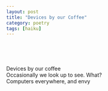 ```yaml
---
layout: post
title: "Devices by our Coffee"
category: poetry
tags: [haiku]
---
```

<p>&nbsp;</p>
<p>&nbsp;</p>

Devices by our coffee  
Occasionally we look up to see. What?  
Computers everywhere, and envy  


<p>&nbsp;</p>
<p>&nbsp;</p>

